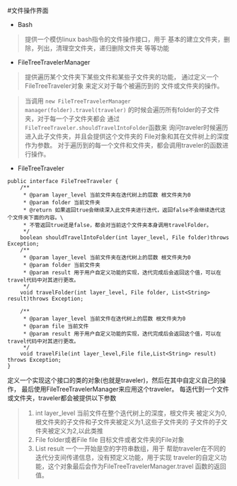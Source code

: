 #文件操作界面
* Bash 
>提供一个模仿linux bash指令的文件操作接口，用于
基本的建立文件夹，删除，列出，清理空文件夹，递归删除文件夹
等等功能
* FileTreeTravelerManager
>提供遍历某个文件夹下某些文件和某些子文件夹的功能，
通过定义一个FileTreeTraveler对象 来定义对于每个被遍历到的
文件或文件夹的操作。

>当调用 `new FileTreeTravelerManager manager(folder).travel(traveler)`
的时候会遍历所有folder的子文件夹，对于每一个子文件夹都会
通过 `FileTreeTraveler.shouldTravelIntoFolder`函数来
询问traveler时候遍历进入此子文件夹，并且会提供这个文件夹的
File对象和其在文件树上的深度作为参数。
对于遍历到的每一个文件和文件夹，都会调用traveler的函数进行操作。

* FileTreeTraveler
```
public interface FileTreeTraveler {
    /**
     * @param layer_level 当前文件夹在迭代树上的层数 根文件夹为0
     * @param folder 当前文件夹
     * @return 如果返回true会继续深入此文件夹进行迭代，返回false不会继续迭代这个文件夹下面的内容。\
     * 不管返回true还是false，都会对当前这个文件夹本身调用travelFolder。
     */
    boolean shouldTravelIntoFolder(int layer_level, File folder)throws Exception;
    /**
     * @param layer_level 当前文件夹在迭代树上的层数 根文件夹为0
     * @param folder 当前文件夹
     * @param result 用于用户自定义功能的实现，迭代完成后会返回这个值，可以在travel代码中对其进行更改。
     */
    void travelFolder(int layer_level, File folder, List<String> result)throws Exception;

    /**
     * @param layer_level 当前文件在迭代树上的层数 根文件夹为0
     * @param file 当前文件
     * @param result 用于用户自定义功能的实现，迭代完成后会返回这个值，可以在travel代码中对其进行更改。
     */
    void travelFile(int layer_level,File file,List<String> result) throws Exception;
}
```

定义一个实现这个接口的类的对象(也就是traveler)，然后在其中自定义自己的操作，
最后使用FileTreeTravelerManager来应用这个traveler。
每迭代到一个文件或文件夹，traveler都会被提供以下参数
    
>1. int layer_level 当前文件在整个迭代树上的深度，根文件夹
被定义为0,根文件夹的子文件和子文件夹被定义为1,这些子文件夹的
子文件的子文件夹被定义为2,以此类推
>2. File folder或者File file 目标文件或者文件夹的File对象
>3. List<String> result 一个一开始是空的字符串数组，用于
帮助traveler在不同的迭代分支间传递信息，没有预定义功能，用于实现
traveler的自定义功能，这个对象最后会作为FileTreeTravelerManager.travel
函数的返回值。
